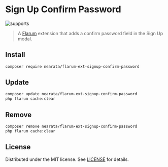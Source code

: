 # Sign Up Confirm Password

![supports](https://flarum-badge-api.davwheat.dev/v1/compat-latest/nearata/flarum-ext-signup-confirm-password)

> A [Flarum](https://flarum.org) extension that adds a confirm password field in the Sign Up modal.

## Install

```sh
composer require nearata/flarum-ext-signup-confirm-password
```

## Update

```sh
composer update nearata/flarum-ext-signup-confirm-password
php flarum cache:clear
```

## Remove

```sh
composer remove nearata/flarum-ext-signup-confirm-password
php flarum cache:clear
```

## License

Distributed under the MIT license. See [LICENSE](LICENSE) for details.
